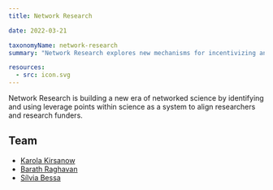 ```yaml
---
title: Network Research

date: 2022-03-21

taxonomyName: network-research
summary: "Network Research explores new mechanisms for incentivizing and supporting public goods creation in the areas of science and technology."

resources:
  - src: icon.svg
---
```


 Network Research is building a new era of networked science by identifying and using leverage points within science as a system to align researchers and research funders. 

## Team
* [Karola Kirsanow](/authors/karola-kirsanow/)
* [Barath Raghavan](/authors/barath-raghavan/)
* [Sílvia Bessa](/authors/silvia-bessa/)

